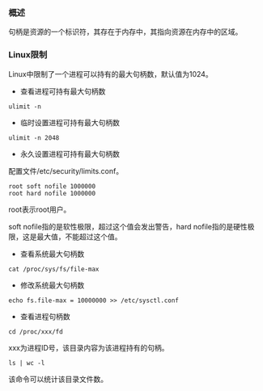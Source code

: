 ### 概述

句柄是资源的一个标识符，其存在于内存中，其指向资源在内存中的区域。

### Linux限制

Linux中限制了一个进程可以持有的最大句柄数，默认值为1024。

* 查看进程可持有最大句柄数

``` shell
ulimit -n
```

* 临时设置进程可持有最大句柄数

``` shell
ulimit -n 2048
```

* 永久设置进程可持有最大句柄数

配置文件/etc/security/limits.conf。

``` shell
root soft nofile 1000000
root hard nofile 1000000
```

root表示root用户。

soft nofile指的是软性极限，超过这个值会发出警告，hard nofile指的是硬性极限，这是最大值，不能超过这个值。

* 查看系统最大句柄数

``` shell
cat /proc/sys/fs/file-max
```

* 修改系统最大句柄数

``` shell
echo fs.file-max = 10000000 >> /etc/sysctl.conf
```

* 查看进程句柄数

``` shell
cd /proc/xxx/fd
```

xxx为进程ID号，该目录内容为该进程持有的句柄。

``` shell
ls | wc -l
```

该命令可以统计该目录文件数。